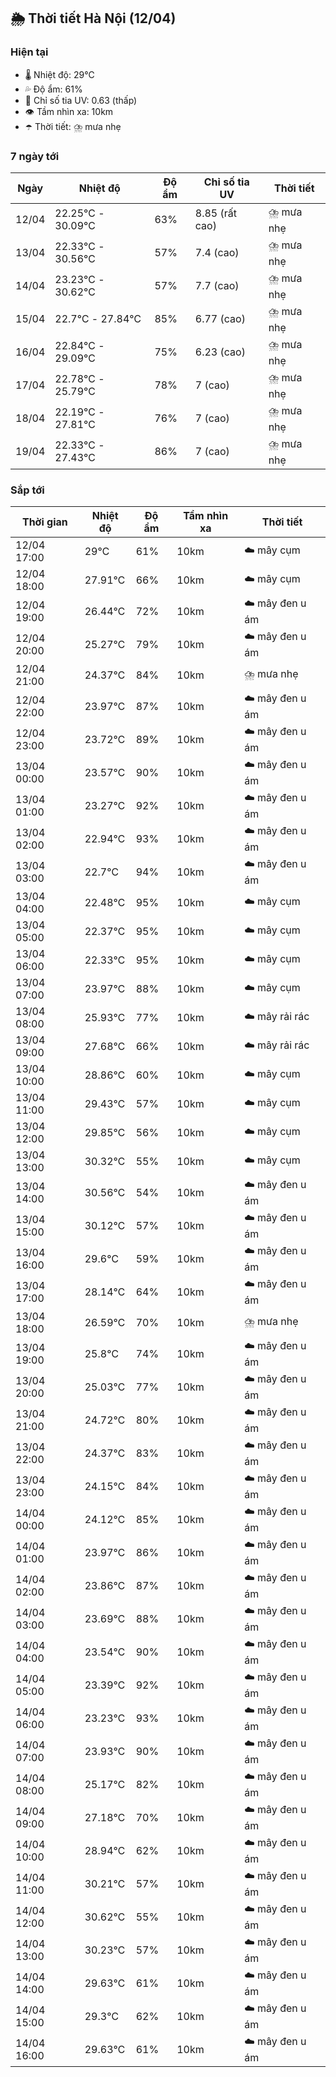 ## 🌦️ Thời tiết Hà Nội (12/04)

### Hiện tại

- 🌡️ Nhiệt độ: 29℃
- 💦 Độ ẩm: 61%
- 🌟 Chỉ số tia UV: 0.63 (thấp)
- 👁️ Tầm nhìn xa: 10km
- ☂️ Thời tiết: ⛈️ mưa nhẹ

### 7 ngày tới

| Ngày | Nhiệt độ | Độ ẩm | Chỉ số tia UV | Thời tiết |
| --- | --- | --- | --- | --- |
| 12/04 | 22.25℃ - 30.09℃ | 63% | 8.85 (rất cao) | ⛈️ mưa nhẹ |
| 13/04 | 22.33℃ - 30.56℃ | 57% | 7.4 (cao) | ⛈️ mưa nhẹ |
| 14/04 | 23.23℃ - 30.62℃ | 57% | 7.7 (cao) | ⛈️ mưa nhẹ |
| 15/04 | 22.7℃ - 27.84℃ | 85% | 6.77 (cao) | ⛈️ mưa nhẹ |
| 16/04 | 22.84℃ - 29.09℃ | 75% | 6.23 (cao) | ⛈️ mưa nhẹ |
| 17/04 | 22.78℃ - 25.79℃ | 78% | 7 (cao) | ⛈️ mưa nhẹ |
| 18/04 | 22.19℃ - 27.81℃ | 76% | 7 (cao) | ⛈️ mưa nhẹ |
| 19/04 | 22.33℃ - 27.43℃ | 86% | 7 (cao) | ⛈️ mưa nhẹ |

### Sắp tới

| Thời gian | Nhiệt độ | Độ ẩm | Tầm nhìn xa | Thời tiết |
| --- | --- | --- | --- | --- |
| 12/04 17:00 | 29℃ | 61% | 10km | ☁️ mây cụm |
| 12/04 18:00 | 27.91℃ | 66% | 10km | ☁️ mây cụm |
| 12/04 19:00 | 26.44℃ | 72% | 10km | ☁️ mây đen u ám |
| 12/04 20:00 | 25.27℃ | 79% | 10km | ☁️ mây đen u ám |
| 12/04 21:00 | 24.37℃ | 84% | 10km | ⛈️ mưa nhẹ |
| 12/04 22:00 | 23.97℃ | 87% | 10km | ☁️ mây đen u ám |
| 12/04 23:00 | 23.72℃ | 89% | 10km | ☁️ mây đen u ám |
| 13/04 00:00 | 23.57℃ | 90% | 10km | ☁️ mây đen u ám |
| 13/04 01:00 | 23.27℃ | 92% | 10km | ☁️ mây đen u ám |
| 13/04 02:00 | 22.94℃ | 93% | 10km | ☁️ mây đen u ám |
| 13/04 03:00 | 22.7℃ | 94% | 10km | ☁️ mây đen u ám |
| 13/04 04:00 | 22.48℃ | 95% | 10km | ☁️ mây cụm |
| 13/04 05:00 | 22.37℃ | 95% | 10km | ☁️ mây cụm |
| 13/04 06:00 | 22.33℃ | 95% | 10km | ☁️ mây cụm |
| 13/04 07:00 | 23.97℃ | 88% | 10km | ☁️ mây cụm |
| 13/04 08:00 | 25.93℃ | 77% | 10km | ☁️ mây rải rác |
| 13/04 09:00 | 27.68℃ | 66% | 10km | ☁️ mây rải rác |
| 13/04 10:00 | 28.86℃ | 60% | 10km | ☁️ mây cụm |
| 13/04 11:00 | 29.43℃ | 57% | 10km | ☁️ mây cụm |
| 13/04 12:00 | 29.85℃ | 56% | 10km | ☁️ mây cụm |
| 13/04 13:00 | 30.32℃ | 55% | 10km | ☁️ mây cụm |
| 13/04 14:00 | 30.56℃ | 54% | 10km | ☁️ mây đen u ám |
| 13/04 15:00 | 30.12℃ | 57% | 10km | ☁️ mây đen u ám |
| 13/04 16:00 | 29.6℃ | 59% | 10km | ☁️ mây đen u ám |
| 13/04 17:00 | 28.14℃ | 64% | 10km | ☁️ mây đen u ám |
| 13/04 18:00 | 26.59℃ | 70% | 10km | ⛈️ mưa nhẹ |
| 13/04 19:00 | 25.8℃ | 74% | 10km | ☁️ mây đen u ám |
| 13/04 20:00 | 25.03℃ | 77% | 10km | ☁️ mây đen u ám |
| 13/04 21:00 | 24.72℃ | 80% | 10km | ☁️ mây đen u ám |
| 13/04 22:00 | 24.37℃ | 83% | 10km | ☁️ mây đen u ám |
| 13/04 23:00 | 24.15℃ | 84% | 10km | ☁️ mây đen u ám |
| 14/04 00:00 | 24.12℃ | 85% | 10km | ☁️ mây đen u ám |
| 14/04 01:00 | 23.97℃ | 86% | 10km | ☁️ mây đen u ám |
| 14/04 02:00 | 23.86℃ | 87% | 10km | ☁️ mây đen u ám |
| 14/04 03:00 | 23.69℃ | 88% | 10km | ☁️ mây đen u ám |
| 14/04 04:00 | 23.54℃ | 90% | 10km | ☁️ mây đen u ám |
| 14/04 05:00 | 23.39℃ | 92% | 10km | ☁️ mây đen u ám |
| 14/04 06:00 | 23.23℃ | 93% | 10km | ☁️ mây đen u ám |
| 14/04 07:00 | 23.93℃ | 90% | 10km | ☁️ mây đen u ám |
| 14/04 08:00 | 25.17℃ | 82% | 10km | ☁️ mây đen u ám |
| 14/04 09:00 | 27.18℃ | 70% | 10km | ☁️ mây đen u ám |
| 14/04 10:00 | 28.94℃ | 62% | 10km | ☁️ mây đen u ám |
| 14/04 11:00 | 30.21℃ | 57% | 10km | ☁️ mây đen u ám |
| 14/04 12:00 | 30.62℃ | 55% | 10km | ☁️ mây đen u ám |
| 14/04 13:00 | 30.23℃ | 57% | 10km | ☁️ mây đen u ám |
| 14/04 14:00 | 29.63℃ | 61% | 10km | ☁️ mây đen u ám |
| 14/04 15:00 | 29.3℃ | 62% | 10km | ☁️ mây đen u ám |
| 14/04 16:00 | 29.63℃ | 61% | 10km | ☁️ mây đen u ám |
